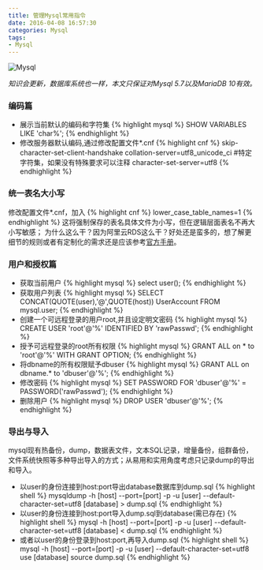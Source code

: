 ```yaml
---
title: 管理Mysql常用指令
date: 2016-04-08 16:57:30
categories: Mysql
tags:
- Mysql
---
```


![Mysql](https://labs.mysql.com/common/logos/mysql-logo.svg?v2)

_知识会更新，数据库系统也一样，本文只保证对Mysql 5.7以及MariaDB 10有效。_

### 编码篇
* 展示当前默认的编码和字符集
{% highlight mysql %}
SHOW VARIABLES LIKE  'char%';
{% endhighlight %}
* 修改服务器默认编码,通过修改配置文件*.cnf
{% highlight cnf %}
skip-character-set-client-handshake
collation-server=utf8_unicode_ci  #特定字符集，如果没有特殊要求可以注释
character-set-server=utf8
{% endhighlight %}
### 统一表名大小写
修改配置文件*.cnf，加入
{% highlight cnf %}
lower_case_table_names=1
{% endhighlight %}
这将强制保存的表名具体文件为小写，但在逻辑层面表名不再大小写敏感；
为什么这么干？因为阿里云RDS这么干？好处还是蛮多的，想了解更细节的规则或者有定制化的需求还是应该参考[官方手册](https://dev.mysql.com/doc/refman/5.7/en/identifier-case-sensitivity.html)。

### 用户和授权篇
* 获取当前用户
{% highlight mysql %}
select user();
{% endhighlight %}
* 获取用户列表
{% highlight mysql %}
SELECT CONCAT(QUOTE(user),'@',QUOTE(host)) UserAccount FROM mysql.user;
{% endhighlight %}
* 创建一个可远程登录的用户root,并且设定明文密码
{% highlight mysql %}
CREATE USER 'root'@'%' IDENTIFIED BY 'rawPasswd';
{% endhighlight %}
* 授予可远程登录的root所有权限
{% highlight mysql %}
GRANT ALL on * to 'root'@'%' WITH GRANT OPTION;
{% endhighlight %}
* 将dbname的所有权限赋予dbuser
{% highlight mysql %}
GRANT ALL on dbname.* to 'dbuser'@'%';
{% endhighlight %}
* 修改密码
{% highlight mysql %}
SET PASSWORD FOR 'dbuser'@'%' = PASSWORD('rawPasswd');
{% endhighlight %}
* 删除用户
{% highlight mysql %}
DROP USER 'dbuser'@'%';
{% endhighlight %}
### 导出与导入
mysql现有热备份，dump，数据表文件，文本SQL记录，增量备份，组群备份，文件系统快照等多种导出导入的方式；从易用和实用角度考虑只记录dump的导出和导入。

* 以user的身份连接到host:port导出database数据库到dump.sql
{% highlight shell %}
mysqldump -h [host] --port=[port] -p -u [user] --default-character-set=utf8 [database] > dump.sql
{% endhighlight %}
* 以user的身份连接到host:port导入dump.sql到database(需已存在)
{% highlight shell %}
mysql -h [host] --port=[port] -p -u [user] --default-character-set=utf8 [database] < dump.sql
{% endhighlight %}
* 或者以user的身份登录到host:port,再导入dump.sql
{% highlight shell %}
mysql -h [host] --port=[port] -p -u [user] --default-character-set=utf8 
use [database]
source dump.sql
{% endhighlight %}
